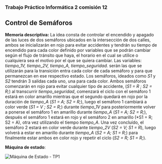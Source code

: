 ### Trabajo Práctico Informática 2 comisión 12

## Control de Semáforos

__Memoria descriptiva:__ La idea consta de controlar el encendido y apagado de las luces de dos semáforos ubicados en la intersección de dos calles, ambos se inicializarán en rojo para evitar accidentes y tendrán su tiempo de encendido para cada color definido por variables que se podrán cambiar según el flujo de tránsito que haya, el horario en el cual se utilice o cualquiera sea el motivo por el que se quiera cambiar. Las variables: *tiempo_1V, tiempo_2V, tiempo_A, tiempo_seguridad.* serán las que se utilizarán para la transición entra cada color de cada semáforo y para que permanezcan en ese respectivo estado. Los semáforos, ideados como *S1* y *S2* tendrán 3 salidas cada uno, una para cada color.
Ambos semáforos comenzarán en rojo para evitar cualquier tipo de accidente, (*S1 = R ; S2 = R;*) al transcurrir *tiempo_seguridad*, comenzará el ciclo con el semáforo 1 estará en color amarillo mientras que el segundo quedará en rojo por la duración de *tiempo_A* (*S1 = A; S2 = R;*), luego el semáforo 1 cambiará a color verde (*S1 = V ; S2 = R;*) durante *tiempo_1V* para posteriormente volver a ponerse el semáforo 1 en amarillo durante *tiempo_A* (*S1 = A; S2 = R;*), después el semáforo 1 estará en rojo y el semáforo 2 en amarillo (*S1 = R; S2 = A), otra vez utilizando el tiempo *tiempo_A*. Una vez concluído, el semáforo 2 estará en color verde durante *tiempo_2V* (*S2 = V; S1 = R*), luego volverá a estar en amarillo durante *tiempo_A* (*S2 = A; S1 = R;*) para finalmente estar ambos en color rojo y repetir el ciclo (*S2 = R; S1 = R;*).

__Máquina de estado__:

![Máquina de Estado - TP1](https://user-images.githubusercontent.com/82192142/132864300-b7de2a2d-75b6-4bf2-aaa9-c9f73f639d37.png)

